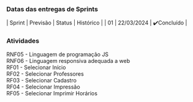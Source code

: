 ### Datas das entregas de Sprints
| Sprint | Previsão | Status | Histórico |
| 01 | 22/03/2024 |  ✔️Concluído    |

### Atividades

RNF05 - Linguagem de programação JS
<br>
RNF06 - Linguagem responsiva adequada a web
<br>
RF01 - Selecionar Início
<br>
RF02 - Selecionar Professores
<br>
RF03 - Selecionar Cadastro
<br>
RF04 - Selecionar Impressão
<br>
RF05 - Selecionar Imprimir Horários
